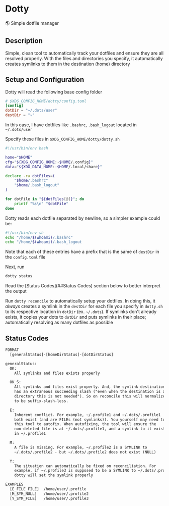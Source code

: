 # Dotty

🌎 Simple dotfile manager

## Description

Simple, clean tool to automatically track your dotfiles and ensure they are all resolved properly. With the files and directories you specify, it automatically creates symlinks to them in the destination (home) directory

## Setup and Configuration

Dotty will read the following base config folder

```toml
# $XDG_CONFIG_HOME/dotty/config.toml
[config]
dotDir = "~/.dots/user"
destDir = "~"
```

In this case, I have dotfiles like `.bashrc`, `.bash_logout` located in `~/.dots/user`

Specify these files in `$XDG_CONFIG_HOME/dotty/dotty.sh`

```bash
#!/usr/bin/env bash

home="$HOME"
cfg="${XDG_CONFIG_HOME:-$HOME/.config}"
data="${XDG_DATA_HOME:-$HOME/.local/share}"

declare -ra dotFiles=(
	"$home/.bashrc"
	"$home/.bash_logout"
)

for dotFile in "${dotFiles[@]}"; do
	printf "%s\n" "$dotFile"
done
```

Dotty reads each dotfile separated by newline, so a simpler example could be:

```sh
#!/usr/bin/env sh
echo "/home/$(whoami)/.bashrc"
echo "/home/$(whoami)/.bash_logout
```

Note that each of these entries have a prefix that is the same of `destDir` in the `config.toml` file

Next, run

```sh
dotty status
```

Read the [Status Codes](##Status Codes) section below to better interpret the output

Run `dotty reconcile` to automatically setup your dotfiles. In doing this, it _always_ creates a symlink in the `destDir` for each file you specify in `dotty.sh` to its respective location in `dotDir` (ex. `~/.dots`). If symlinks don't already exists, it copies your dots to `dotDir` and puts symlinks in their place; automatically resolving as many dotfiles as possible

## Status Codes

```txt
FORMAT
  [generalStatus]-[homeDirStatus]-[dotDirStatus]

generalStatus:
  OK:
    All symlinks and files exists properly

  OK_S:
    All symlinks and files exist properly. And, the symlink destination
    has an extraneous succeeding slash ("even when the destination is a
    directory this is not needed"). So on reconcile this will normalize
    to be suffix-slash-less.

  E:
    Inherent conflict. For example, ~/.profile1 and ~/.dots/.profile1
    both exist (and are FILEs (not symlinks)). You yourself may need to delete one of the files for
    this tool to autofix. When autofixing, the tool will ensure the
    non-deleted file is at ~/.dots/.profile1, and a symlink to it exists
    in ~/.profile1

  M:
    A file is missing. For example, ~/.profile2 is a SYMLINK to
    ~/.dots/.profile2 - but ~/.dots/.profile2 does not exist (NULL)

  Y:
    The situation can automatically be fixed on reconciliation. For
    example, if ~/.profile3 is supposed to be a SYMLINK to ~/.dots/.profile3 (FILE), but has a destination that is actually to /dev/null,
    dotty will set the symlink properly

EXAMPLES
  [E_FILE_FILE]  /home/user/.profile
  [M_SYM_NULL]   /home/user/.profile2
  [Y_SYM_FILE]   /home/user/.profile3
```

